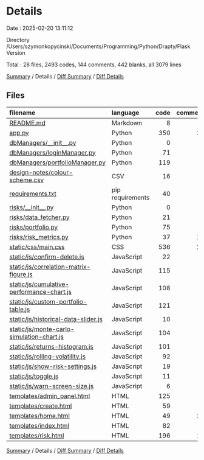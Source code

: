 # Details

Date : 2025-02-20 13:11:12

Directory /Users/szymonkopycinski/Documents/Programming/Python/Drapty/Flask Version

Total : 28 files,  2493 codes, 144 comments, 442 blanks, all 3079 lines

[Summary](results.md) / Details / [Diff Summary](diff.md) / [Diff Details](diff-details.md)

## Files
| filename | language | code | comment | blank | total |
| :--- | :--- | ---: | ---: | ---: | ---: |
| [README.md](/README.md) | Markdown | 8 | 0 | 2 | 10 |
| [app.py](/app.py) | Python | 350 | 32 | 116 | 498 |
| [dbManagers/\_\_init\_\_.py](/dbManagers/__init__.py) | Python | 0 | 0 | 1 | 1 |
| [dbManagers/loginManager.py](/dbManagers/loginManager.py) | Python | 71 | 3 | 20 | 94 |
| [dbManagers/portfolioManager.py](/dbManagers/portfolioManager.py) | Python | 119 | 1 | 37 | 157 |
| [design-notes/colour-scheme.csv](/design-notes/colour-scheme.csv) | CSV | 16 | 0 | 0 | 16 |
| [requirements.txt](/requirements.txt) | pip requirements | 40 | 0 | 1 | 41 |
| [risks/\_\_init\_\_.py](/risks/__init__.py) | Python | 0 | 0 | 2 | 2 |
| [risks/data\_fetcher.py](/risks/data_fetcher.py) | Python | 21 | 3 | 3 | 27 |
| [risks/portfolio.py](/risks/portfolio.py) | Python | 75 | 5 | 39 | 119 |
| [risks/risk\_metrics.py](/risks/risk_metrics.py) | Python | 37 | 14 | 23 | 74 |
| [static/css/main.css](/static/css/main.css) | CSS | 536 | 20 | 122 | 678 |
| [static/js/confirm-delete.js](/static/js/confirm-delete.js) | JavaScript | 22 | 5 | 3 | 30 |
| [static/js/correlation-matrix-figure.js](/static/js/correlation-matrix-figure.js) | JavaScript | 115 | 0 | 9 | 124 |
| [static/js/cumulative-performance-chart.js](/static/js/cumulative-performance-chart.js) | JavaScript | 108 | 2 | 8 | 118 |
| [static/js/custom-portfolio-table.js](/static/js/custom-portfolio-table.js) | JavaScript | 121 | 1 | 20 | 142 |
| [static/js/historical-data-slider.js](/static/js/historical-data-slider.js) | JavaScript | 10 | 3 | 2 | 15 |
| [static/js/monte-carlo-simulation-chart.js](/static/js/monte-carlo-simulation-chart.js) | JavaScript | 104 | 0 | 9 | 113 |
| [static/js/returns-histogram.js](/static/js/returns-histogram.js) | JavaScript | 101 | 4 | 9 | 114 |
| [static/js/rolling-volatility.js](/static/js/rolling-volatility.js) | JavaScript | 92 | 0 | 3 | 95 |
| [static/js/show-risk-settings.js](/static/js/show-risk-settings.js) | JavaScript | 19 | 7 | 2 | 28 |
| [static/js/toggle.js](/static/js/toggle.js) | JavaScript | 11 | 0 | 1 | 12 |
| [static/js/warn-screen-size.js](/static/js/warn-screen-size.js) | JavaScript | 6 | 0 | 2 | 8 |
| [templates/admin\_panel.html](/templates/admin_panel.html) | HTML | 125 | 0 | 3 | 128 |
| [templates/create.html](/templates/create.html) | HTML | 59 | 0 | 0 | 59 |
| [templates/home.html](/templates/home.html) | HTML | 49 | 25 | 2 | 76 |
| [templates/index.html](/templates/index.html) | HTML | 82 | 3 | 1 | 86 |
| [templates/risk.html](/templates/risk.html) | HTML | 196 | 16 | 2 | 214 |

[Summary](results.md) / Details / [Diff Summary](diff.md) / [Diff Details](diff-details.md)
